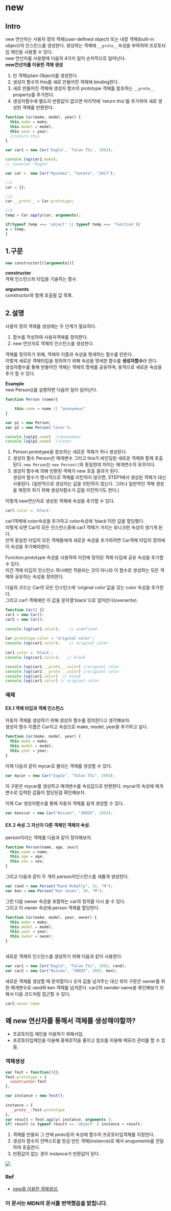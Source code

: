 # new


## Intro
new 연산자는 사용자 정의 객체(user-defined object) 또는 내장 객체(built-in object)의 인스턴스를 생성한다. 
생성하는 객체에 `__proto__`속성을 부여하여 프로토타입 체인을 사용할 수 있다.  
new 연산자를 사용할때 다음의 4가지 일이 순차적으로 일어난다.    
**new연산자를 이용한 객체 생성**
1. 빈 객체(plain Object)를 생성한다.
2. 생성자 함수의 this를 새로 만들어진 객체에 binding한다.
3. 새로 만들어진 객체에 생성자 함수의 prototype 객체를 참조하는 `__proto__` property를 추가한다.
4. 생성자함수에 별도의 반환값이 없으면 마지막에 'return this'를 추가하여 새로 생성한 객체를 반환한다.

```js
function Car(make, model, year) {
  this.make = make;
  this.model = model;
  this.year = year;
  //return this
}

var car1 = new Car('Eagle', 'Talon TSi', 1993);

console.log(car1.make);
// console> "Eagle"
```

```js
var car =  new Car("Hyundai", "Sonata", "2017");

//1
car = {};

//2
car.__proto__ = Car.prototype;

//3
temp = Car.apply(car, arguments);

if(typeof temp === 'object' || typeof temp === 'function'){
a = temp;
}

```


## 1.구문

```js
new constructor[([arguments])]
```
**constructor**  
객체 인스턴스틔 타입을 기술하는 함수.

**arguments**  
constructor와 함께 호출될 값 목록.


## 2.설명
사용자 정의 객체를 생성에는 두 단계가 필요하다.

1. 함수를 작성하여 사용자객체를 정의한다.
2. new 연산자로 객체의 인스턴스를 생성한다.  

객체를 정의하기 위해, 객체의 이름과 속성을 명세하는 함수를 만든다.   
이렇게 새로운 객체타입을 정의하기 위해 속성을 명세한 함수를 **생성자함수**라 한다.  
생성자함수를 통해 만들어진 객체는 객체의 명세를 공유하며, 동적으로 새로운 속성을 추가 할 수 있다.
    

**Example**  
new Person()를 실행하면 다음의 일이 일어난다.
```js
function Person (name){

	this.name = name || "anonymous"
}

var p1 = new Person;
var p2 = new Person('Cater');

console.log(p1.name)  //anonymous
console.log(p2.name)  //Cater
```
1. Person.prototype을 참조하는 새로운 객체가 하나 생성된다.
2. 생성자 함수 Person은 매개변수 그리고 this가 바인딩된 새로운 객체와 함께 호출된다.
`new Person`는 `new Person()`와 동일한데 차이는 매개변수의 유무이다.
3. 생성자 함수에 의해 반환된 객체가 new 호출 결과가 된다.  
생성자 함수가 명시적으로 객체를 리턴하지 않으면, STEP1에서 생성된 객체가 대신 사용된다.
(일반적으로 생성자는 값을 리턴하지 않는다. 그러나 일반적인 객체 생성을 재정의 하기 위해 생성자함수가 값을 리턴하기도 한다.)




이렇게 new연산자로 생성된 객체에 속성을 추가할 수 있다.
```js
carl.color = 'black'
```
car1객체에 color속성을 추가하고 color속성에 'black'이란 값을 할당했다.  
이렇게 되면 Car의 모든 인스턴스중에 car1 객체가 가지는 유니크한 속성이 생기게 된다.  
만약 동일한 타입의 모든 객체들에게 새로운 속성을 추가하려면 Car객체 타입의 정의에 이 속성을 추가해야한다.  

Function.prototype 속성을 사용하여 이전에 정의된 객체 타입에 공유 속성을 추가할 수 있다.  
이건 객체 타입의 인스턴스 하나에만 적용되는 것이 아니라 이 함수로 생성하는 모든 객체와 공유하는 속성을 정의한다.

다음의 코드는 Car의 모든 인스턴스에 'original color'값을 갖는 color 속성을 추가한다.  
그리고 car1 객체에만 이 값을 문자열'black'으로 덮어쓴다(overwrite). 


```js
function Car() {}
car1 = new Car();
car2 = new Car();
 
console.log(car1.color);    // undefined
 
Car.prototype.color = "original color";
console.log(car1.color);    // original color
 
car1.color = 'black';
console.log(car1.color);   // black

console.log(car1.__proto__.color) //original color
console.log(car2.__proto__.color) //original color
console.log(car1.color)  // black
console.log(car2.color) // original color

```
      

### 예제

#### EX.1 객체 타입과 객체 인스턴스
자동차 객체를 생성하기 위해 생성자 함수를 정의한다고 생각해보자.  
생성자 함수 이름은 Car이고 속성으로 make, model, year을 추가하고 싶다.

```js
function Car(make, model, year) {
  this.make = make;
  this.model = model;
  this.year = year;
}
```
이제 다음과 같이 mycar로 불리는 객체를 생성할 수 있다.

```js
var mycar = new Car("Eagle", "Talon TSi", 1993);
```
이 구문은 mycar를 생성하고 매개변수를 속성값으로 반환한다.
mycar의 속성에 매개변수로 입력한 값들이 할당된걸 확인해보자.

이제 Car 생성자함수를 통해 자동자 객체를 쉽게 생성할 수 있다.
```js
var kenscar = new Car("Nissan", "300ZX", 1992);
```


#### EX.2 속성 그 자신이 다른 객체인 객체의 속성.
person이라는 객체를 다음과 같이 정의해보자.

```js
function Person(name, age, sex){
  this.name = name;
  this.age = age;
  this.sex = sex;
}
``` 
그리고 다음과 같이 두 개의 person의인스턴스를 새롭게 생성한다.

```js
var rand = new Person("Rand McNally", 33, "M");
var ken = new Person("Ken Jones", 39, "M");
```
그런 다음 owner 속성을 포함하는 car의 정의를 다시 쓸 수 있다.   
그리고 이 owner 속성에 person 객체를 할당한다.

```js
function Car(make, model, year, owner) {
  this.make = make;
  this.model = model;
  this.year = year;
  this.owner = owner;
}
 
```
새로운 객체의 인스턴스를 생성하기 위해 다음과 같이 사용한다.

```js
var car1 = new Car("Eagle", "Talon TSi", 1993, rand);
var car2 = new Car("Nissan", "300ZX", 1992, ken);
```
새로운 객체를 생성할 때 문자열이나 숫자 값을 넘겨주는 대신 위의 구문은 owner를 위한 매개변수로 rand와 ken 객체를 넘겨준다. 
car2의 ownder name을 확인해보기 위해서 다음 코드처럼 접근할 수 있다.

```js
car2.owner.name 
```



## 왜 new 연산자를 통해서 객체를 생성해야할까?
- 프로토타입 체인을 이용하기 위해서임.
- 프로토타입체인을 이용해 중복로직을 줄이고 참조를 이용해 메모리 관리를 할 수 있음.


### 객체생성
```js
var Test = function(){};
Test.prototype = {
  constructor:Test
};

var instance = new Test();
 
instance = {
  __proto__:Test.prototype
};
var result = Test.apply( instance, arguments );
if( result && typeof result == 'object' ) instance = result;
```

1. 객체를 만들되 그 안에 proto등의 속성에 함수의 프로토타입객체를 지정한다.
2. 생성자 함수의 컨텍스트를 방금 만든 객체(instance)로 해서 aruguments를 전달하여 호출한다.
3. 반환값이 없는 경우 instance가 반환값이 된다.

![](http://www.ecma-international.org/ecma-262/5.1/#sec-13.2.2)


### Ref
- [new를 이용한 객체생성.](https://www.bsidesoft.com/?p=1865)

### 이 문서는 MDN의 문서를 번역했음을 밝힙니다.